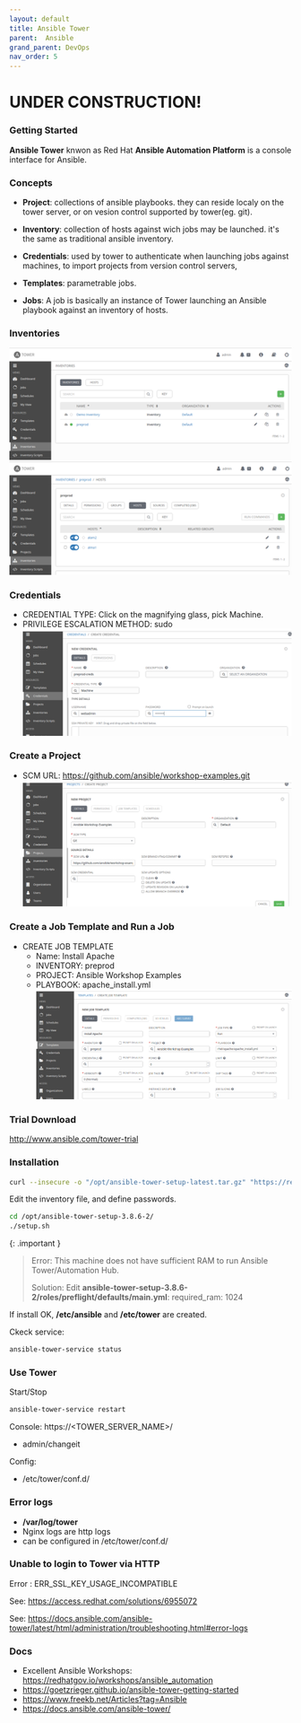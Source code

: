 ```yaml
---
layout: default
title: Ansible Tower
parent:  Ansible
grand_parent: DevOps
nav_order: 5
---
```


<h1>UNDER CONSTRUCTION!</h1>

### Getting Started
**Ansible Tower** knwon as Red Hat **Ansible Automation Platform** is a console interface for Ansible.

### Concepts
- **Project**: collections of ansible playbooks. they can reside localy on the tower server, or on vesion control supported by tower(eg. git).

- **Inventory**: collection of hosts against wich jobs may be launched. it's the same as traditional ansible inventory.

- **Credentials**: used by tower to authenticate when launching jobs against machines, to import projects from version control servers,

- **Templates**: parametrable jobs.

- **Jobs**: A job is basically an instance of Tower launching an Ansible playbook against an inventory of hosts.


### Inventories
![to](/docs/images/ansible-tower-inventory-1.png)
![to](/docs/images/ansible-tower-inventory-2.png)


### Credentials
- CREDENTIAL TYPE: Click on the magnifying glass, pick Machine. 
- PRIVILEGE ESCALATION METHOD: sudo
![to](/docs/images/ansible-tower-credentials.png)

### Create a Project
- SCM URL: https://github.com/ansible/workshop-examples.git
![to](/docs/images/ansible-tower-projects.png)

### Create a Job Template and Run a Job
- CREATE JOB TEMPLATE
  - Name: Install Apache
  - INVENTORY: preprod
  - PROJECT: Ansible Workshop Examples
  - PLAYBOOK: apache_install.yml
![to](/docs/images/ansible-tower-template.png)


### Trial Download
<a>http://www.ansible.com/tower-trial</a>

### Installation
~~~sh
curl --insecure -o "/opt/ansible-tower-setup-latest.tar.gz" "https://releases.ansible.com/ansible-tower/setup/ansible-tower-setup-latest.tar.gz"
~~~

Edit the inventory file, and define passwords.

~~~sh
cd /opt/ansible-tower-setup-3.8.6-2/
./setup.sh
~~~

{: .important }
> Error: This machine does not have sufficient RAM to run Ansible Tower/Automation Hub.
>
> Solution: Edit  **ansible-tower-setup-3.8.6-2/roles/preflight/defaults/main.yml**: 
>    required_ram: 1024

If install OK, **/etc/ansible** and **/etc/tower** are created.

Ckeck service:
~~~sh
ansible-tower-service status
~~~

### Use Tower
Start/Stop 
~~~sh
ansible-tower-service restart
~~~
Console: https://<TOWER_SERVER_NAME>/
- admin/changeit

Config: 
- /etc/tower/conf.d/

### Error logs
- **/var/log/tower**
- Nginx logs are http logs
- can be configured in /etc/tower/conf.d/ 

### Unable to login to Tower via HTTP
Error : ERR_SSL_KEY_USAGE_INCOMPATIBLE

See: https://access.redhat.com/solutions/6955072

See: https://docs.ansible.com/ansible-tower/latest/html/administration/troubleshooting.html#error-logs

### Docs
- Excellent Ansible Workshops: https://redhatgov.io/workshops/ansible_automation
- https://goetzrieger.github.io/ansible-tower-getting-started
- https://www.freekb.net/Articles?tag=Ansible
- https://docs.ansible.com/ansible-tower/